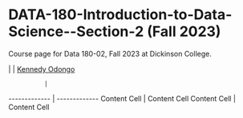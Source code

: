 # DATA-180-Introduction-to-Data-Science--Section-2 (Fall 2023)
Course page for Data 180-02, Fall 2023 at Dickinson College.

|      | [Kennedy Odongo](https://www.dickinson.edu/site/custom_scripts/dc_faculty_profile_index.php?fac=odongok)



              |
------------- | -------------
Content Cell  | Content Cell
Content Cell  | Content Cell
